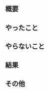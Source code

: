 ## 概要



## やったこと

<!-- * このプルリクで何をしたのか？ -->

## やらないこと

<!-- * このプルリクでやらないことは何か？（あれば。無いなら「無し」でOK）（やらない場合は、いつやるのかを明記する。） -->


## 結果

<!-- * どのような動作確認を行ったのか？　結果はどうか？ -->

## その他

<!-- * レビュワーへの参考情報（実装上の懸念点や注意点などあれば記載） -->